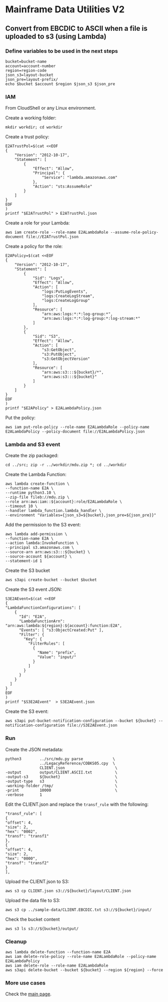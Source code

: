 # Mainframe Data Utilities V2

## Convert from EBCDIC to ASCII when a file is uploaded to s3 (using Lambda)

### Define variables to be used in the next steps
```
bucket=bucket-name
account=account-number
region=region-code
json_s3=layout-bucket
json_pre=layout-prefix/
echo $bucket $account $region $json_s3 $json_pre
```

### IAM

From CloudShell or any Linux environment.

Create a working folder:
```
mkdir workdir; cd workdir
```

Create a trust policy:
```
E2ATrustPol=$(cat <<EOF
{
    "Version": "2012-10-17",
    "Statement": [
        {
            "Effect": "Allow",
            "Principal": {
                "Service": "lambda.amazonaws.com"
            },
            "Action": "sts:AssumeRole"
        }
    ]
}
EOF
)
printf "$E2ATrustPol" > E2ATrustPol.json
```

Create a role for your Lambda:
```
aws iam create-role --role-name E2ALambdaRole --assume-role-policy-document file://E2ATrustPol.json
```

Create a policy for the role:
```
E2APolicy=$(cat <<EOF
{
    "Version": "2012-10-17",
    "Statement": [
        {
            "Sid": "Logs",
            "Effect": "Allow",
            "Action": [
                "logs:PutLogEvents",
                "logs:CreateLogStream",
                "logs:CreateLogGroup"
            ],
            "Resource": [
                "arn:aws:logs:*:*:log-group:*",
                "arn:aws:logs:*:*:log-group:*:log-stream:*"
            ]
        },
        {
            "Sid": "S3",
            "Effect": "Allow",
            "Action": [
                "s3:GetObject",
                "s3:PutObject",
                "s3:GetObjectVersion"
            ],
            "Resource": [
                "arn:aws:s3:::${bucket}/*",
                "arn:aws:s3:::${bucket}"
            ]
        }
    ]
}
EOF
)
printf "$E2APolicy" > E2ALambdaPolicy.json
```

Put the policy:
```
aws iam put-role-policy --role-name E2ALambdaRole --policy-name E2ALambdaPolicy --policy-document file://E2ALambdaPolicy.json
```

### Lambda and S3 event

Create the zip packaged:
```
cd ../src; zip -r ../workdir/mdu.zip *; cd ../workdir
```

Create the Lambda Function:
```
aws lambda create-function \
--function-name E2A \
--runtime python3.10 \
--zip-file fileb://mdu.zip \
--role arn:aws:iam::${account}:role/E2ALambdaRole \
--timeout 10 \
--handler lambda_function.lambda_handler \
--environment "Variables={json_s3=${bucket},json_pre=${json_pre}}"
```

Add the permission to the S3 event:

```
aws lambda add-permission \
--function-name E2A \
--action lambda:InvokeFunction \
--principal s3.amazonaws.com \
--source-arn arn:aws:s3:::${bucket} \
--source-account ${account} \
--statement-id 1
```


Create the S3 bucket
```
aws s3api create-bucket --bucket $bucket
```

Create the S3 event JSON:

```
S3E2AEvent=$(cat <<EOF
{
"LambdaFunctionConfigurations": [
    {
      "Id": "E2A",
      "LambdaFunctionArn": "arn:aws:lambda:${region}:${account}:function:E2A",
      "Events": [ "s3:ObjectCreated:Put" ],
      "Filter": {
        "Key": {
          "FilterRules": [
            {
              "Name": "prefix",
              "Value": "input/"
            }
          ]
        }
      }
    }
  ]
}
EOF
)
printf "$S3E2AEvent"  > S3E2AEvent.json
```

Create the S3 event:
```
aws s3api put-bucket-notification-configuration --bucket ${bucket} --notification-configuration file://S3E2AEvent.json
```

### Run

Create the JSON metadata:
```
python3        ../src/mdu.py parse             \
               ../LegacyReference/COBKS05.cpy  \
               CLIENT.json                      \
-output        output/CLIENT.ASCII.txt          \
-output-s3     ${bucket}                        \
-output-type   s3                               \
-working-folder /tmp/                           \
-print         10000                            \
-verbose       1
```

Edit the CLIENT.json and replace the `transf_rule` with the following:

```
"transf_rule": [
{
"offset": 4,
"size": 2,
"hex": "0002",
"transf": "transf1"
},
{
"offset": 4,
"size": 2,
"hex": "0000",
"transf": "transf2"
}
],
```

Upload the CLIENT.json to S3:
```
aws s3 cp CLIENT.json s3://${bucket}/layout/CLIENT.json
```

Upload the data file to S3:
```
aws s3 cp ../sample-data/CLIENT.EBCDIC.txt s3://${bucket}/input/
```

Check the bucket content
```
aws s3 ls s3://${bucket}/output/
```

### Cleanup
```
aws lambda delete-function --function-name E2A
aws iam delete-role-policy --role-name E2ALambdaRole --policy-name E2ALambdaPolicy
aws iam delete-role --role-name E2ALambdaRole
aws s3api delete-bucket --bucket ${bucket} --region ${region} --force

```

### More use cases

Check the [main page](/).